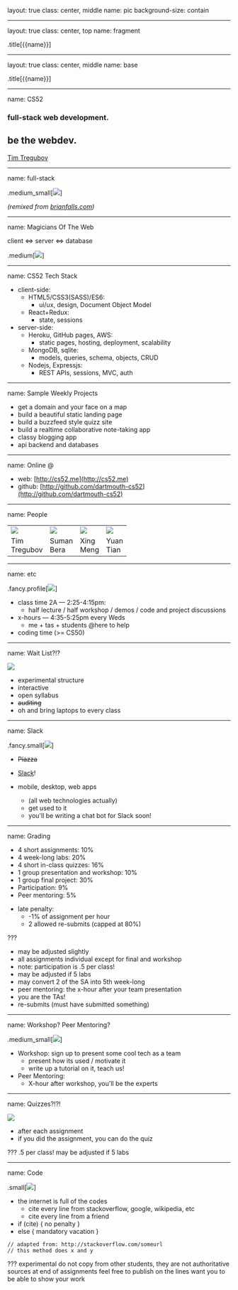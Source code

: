 layout: true
class: center, middle
name: pic
background-size: contain

---

layout: true
class: center, top
name: fragment

.title[{{name}}]

---
layout: true
class: center, middle
name: base

.title[{{name}}]

---
name: CS52

### full-stack web development.

## be the webdev.

[Tim Tregubov](http://zingweb.com)

---
name: full-stack


.medium_small[![](img/stackCover.png)]


*(remixed from [brianfalls.com](http://brianfalls.com/))*

---
name: Magicians Of The Web

client ⇔ server ⇔ database

.medium[![](img/giphy_19.gif)]

---
name: CS52 Tech Stack

* client-side:
  * HTML5/CSS3(SASS)/ES6:
    * ui/ux, design, Document Object Model
  * React+Redux:
    * state, sessions
* server-side:
  * Heroku, GitHub pages, AWS:
    * static pages, hosting, deployment, scalability
  * MongoDB, sqlite:
    * models, queries, schema, objects, CRUD
  * Nodejs, Expressjs:
    * REST APIs, sessions, MVC, auth

---
name: Sample Weekly Projects

* get a domain and your face on a map
* build a beautiful static landing page
* build a buzzfeed style quizz site
* build a realtime collaborative note-taking app
* classy blogging app
* api backend and databases

---
name: Online @

* web: [http://cs52.me](http://cs52.me)
* github: [http://github.com/dartmouth-cs52](http://github.com/dartmouth-cs52)


---
name: People

<table >
  <tr>
    <td><img class="profile fancy" src="img/tt_profile.jpg" /></td>
    <td><img class="profile fancy" src="img/sb_profile.jpg" /></td>
    <td><img class="profile fancy" src="img/xm_profile.jpg" /></td>
    <td><img class="profile fancy" src="img/yt_profile.jpg" /></td>
  </tr>
  <tr>
    <td>Tim<br>Tregubov<br>
    </td>
    <td>Suman<br>Bera<br>
    </td>
    <td>Xing<br>Meng<br>
    </td>
    <td>Yuan<br>Tian<br>
    </td>
  </tr>
</table>


---
name: etc

.fancy.profile[![](http://i.giphy.com/tn8zWeNYA73G0.gif)]

* class time 2A — 2:25-4:15pm:
  * half lecture / half workshop / demos / code and project discussions
* x-hours — 4:35-5:25pm every Weds
  * me + tas + students @here to help
* coding time (>= CS50)


---
name: Wait List?!?

![](img/giphy21.gif)

* experimental structure
* interactive
* open syllabus
* <strike>auditing</strike>
* oh and bring laptops to every class


---
name: Slack

.fancy.small[![](img/giphy_slack.gif)]


* <strike>Piazza</strike>
* [Slack](https://cs52-dartmouth.slack.com)!

* mobile, desktop, web apps
  * (all web technologies actually)
  * get used to it
  * you'll be writing a chat bot for Slack soon!

---
name: Grading

- 4 short assignments: 10%
- 4 week-long labs:  20%
- 4 short in-class quizzes:  16%
- 1 group presentation and workshop: 10%
- 1 group final project:  30%
- Participation:  9%
- Peer mentoring: 5%
* late penalty:
  * -1% of assignment per hour
  * 2 allowed re-submits (capped at 80%)


???
* may be adjusted slightly
* all assignments individual except for final and workshop
* note: participation is .5 per class!
* may be adjusted if 5 labs
* may convert 2 of the SA into 5th week-long
* peer mentoring:  the x-hour after your team presentation
* you are the TAs!
* re-submits (must have submitted something)

---
name: Workshop? Peer Mentoring?

.medium_small[![](img/leviosa.gif)]

* Workshop: sign up to present some cool tech as a team
  * present how its used / motivate it
  * write up a tutorial on it, teach us!
* Peer Mentoring:
  * X-hour after workshop, you'll be the experts

---
name: Quizzes?!?!

![](img/giphy22.gif)

* after each assignment
* if you did the assignment, you can do the quiz



???
.5 per class!
may be adjusted if 5 labs

---
name: Code

.small[![](img/giphy_cheating.gif)]

* the internet is full of the codes
  * cite every line from stackoverflow, google, wikipedia, etc
  * cite every line from a friend
* if (cite) { no penalty }
* else { mandatory vacation }

```
// adapted from: http://stackoverflow.com/someurl
// this method does x and y
```

???
experimental
do not copy from other students, they are not authoritative sources
at end of assignments feel free to publish on the lines
want you to be able to show your work
